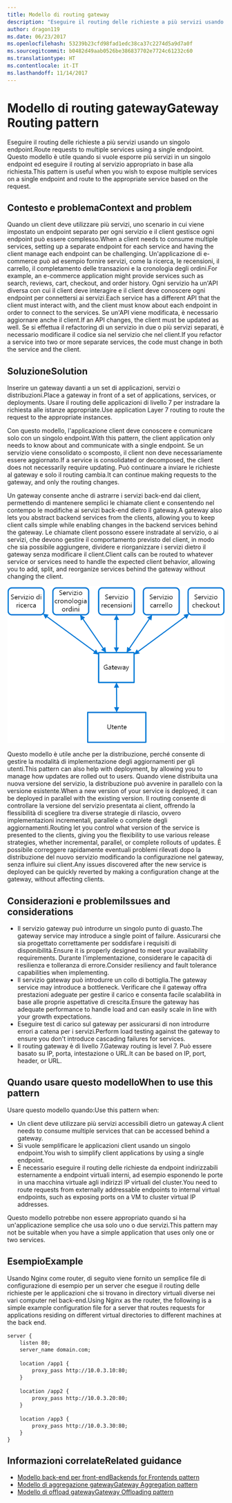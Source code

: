 ```yaml
---
title: Modello di routing gateway
description: "Eseguire il routing delle richieste a più servizi usando un singolo endpoint."
author: dragon119
ms.date: 06/23/2017
ms.openlocfilehash: 53239b23cfd98fad1edc38ca37c2274d5a9d7a0f
ms.sourcegitcommit: b0482d49aab0526be386837702e7724c61232c60
ms.translationtype: HT
ms.contentlocale: it-IT
ms.lasthandoff: 11/14/2017
---
```

# <a name="gateway-routing-pattern"></a><span data-ttu-id="ad3bb-103">Modello di routing gateway</span><span class="sxs-lookup"><span data-stu-id="ad3bb-103">Gateway Routing pattern</span></span>

<span data-ttu-id="ad3bb-104">Eseguire il routing delle richieste a più servizi usando un singolo endpoint.</span><span class="sxs-lookup"><span data-stu-id="ad3bb-104">Route requests to multiple services using a single endpoint.</span></span> <span data-ttu-id="ad3bb-105">Questo modello è utile quando si vuole esporre più servizi in un singolo endpoint ed eseguire il routing al servizio appropriato in base alla richiesta.</span><span class="sxs-lookup"><span data-stu-id="ad3bb-105">This pattern is useful when you wish to expose multiple services on a single endpoint and route to the appropriate service based on the request.</span></span>

## <a name="context-and-problem"></a><span data-ttu-id="ad3bb-106">Contesto e problema</span><span class="sxs-lookup"><span data-stu-id="ad3bb-106">Context and problem</span></span>

<span data-ttu-id="ad3bb-107">Quando un client deve utilizzare più servizi, uno scenario in cui viene impostato un endpoint separato per ogni servizio e il client gestisce ogni endpoint può essere complesso.</span><span class="sxs-lookup"><span data-stu-id="ad3bb-107">When a client needs to consume multiple services, setting up a separate endpoint for each service and having the client manage each endpoint can be challenging.</span></span> <span data-ttu-id="ad3bb-108">Un'applicazione di e-commerce può ad esempio fornire servizi, come la ricerca, le recensioni, il carrello, il completamento delle transazioni e la cronologia degli ordini.</span><span class="sxs-lookup"><span data-stu-id="ad3bb-108">For example, an e-commerce application might provide services such as search, reviews, cart, checkout, and order history.</span></span> <span data-ttu-id="ad3bb-109">Ogni servizio ha un'API diversa con cui il client deve interagire e il client deve conoscere ogni endpoint per connettersi ai servizi.</span><span class="sxs-lookup"><span data-stu-id="ad3bb-109">Each service has a different API that the client must interact with, and the client must know about each endpoint in order to connect to the services.</span></span> <span data-ttu-id="ad3bb-110">Se un'API viene modificata, è necessario aggiornare anche il client.</span><span class="sxs-lookup"><span data-stu-id="ad3bb-110">If an API changes, the client must be updated as well.</span></span> <span data-ttu-id="ad3bb-111">Se si effettua il refactoring di un servizio in due o più servizi separati, è necessario modificare il codice sia nel servizio che nel client.</span><span class="sxs-lookup"><span data-stu-id="ad3bb-111">If you refactor a service into two or more separate services, the code must change in both the service and the client.</span></span>

## <a name="solution"></a><span data-ttu-id="ad3bb-112">Soluzione</span><span class="sxs-lookup"><span data-stu-id="ad3bb-112">Solution</span></span>

<span data-ttu-id="ad3bb-113">Inserire un gateway davanti a un set di applicazioni, servizi o distribuzioni.</span><span class="sxs-lookup"><span data-stu-id="ad3bb-113">Place a gateway in front of a set of applications, services, or deployments.</span></span> <span data-ttu-id="ad3bb-114">Usare il routing delle applicazioni di livello 7 per instradare la richiesta alle istanze appropriate.</span><span class="sxs-lookup"><span data-stu-id="ad3bb-114">Use application Layer 7 routing to route the request to the appropriate instances.</span></span>

<span data-ttu-id="ad3bb-115">Con questo modello, l'applicazione client deve conoscere e comunicare solo con un singolo endpoint.</span><span class="sxs-lookup"><span data-stu-id="ad3bb-115">With this pattern, the client application only needs to know about and communicate with a single endpoint.</span></span> <span data-ttu-id="ad3bb-116">Se un servizio viene consolidato o scomposto, il client non deve necessariamente essere aggiornato.</span><span class="sxs-lookup"><span data-stu-id="ad3bb-116">If a service is consolidated or decomposed, the client does not necessarily require updating.</span></span> <span data-ttu-id="ad3bb-117">Può continuare a inviare le richieste al gateway e solo il routing cambia.</span><span class="sxs-lookup"><span data-stu-id="ad3bb-117">It can continue making requests to the gateway, and only the routing changes.</span></span>

<span data-ttu-id="ad3bb-118">Un gateway consente anche di astrarre i servizi back-end dai client, permettendo di mantenere semplici le chiamate client e consentendo nel contempo le modifiche ai servizi back-end dietro il gateway.</span><span class="sxs-lookup"><span data-stu-id="ad3bb-118">A gateway also lets you abstract backend services from the clients, allowing you to keep client calls simple while enabling changes in the backend services behind the gateway.</span></span> <span data-ttu-id="ad3bb-119">Le chiamate client possono essere instradate al servizio, o ai servizi, che devono gestire il comportamento previsto del client, in modo che sia possibile aggiungere, dividere e riorganizzare i servizi dietro il gateway senza modificare il client.</span><span class="sxs-lookup"><span data-stu-id="ad3bb-119">Client calls can be routed to whatever service or services need to handle the expected client behavior, allowing you to add, split, and reorganize services behind the gateway without changing the client.</span></span>

![](./_images/gateway-routing.png)
 
<span data-ttu-id="ad3bb-120">Questo modello è utile anche per la distribuzione, perché consente di gestire la modalità di implementazione degli aggiornamenti per gli utenti.</span><span class="sxs-lookup"><span data-stu-id="ad3bb-120">This pattern can also help with deployment, by allowing you to manage how updates are rolled out to users.</span></span> <span data-ttu-id="ad3bb-121">Quando viene distribuita una nuova versione del servizio, la distribuzione può avvenire in parallelo con la versione esistente.</span><span class="sxs-lookup"><span data-stu-id="ad3bb-121">When a new version of your service is deployed, it can be deployed in parallel with the existing version.</span></span> <span data-ttu-id="ad3bb-122">Il routing consente di controllare la versione del servizio presentata ai client, offrendo la flessibilità di scegliere tra diverse strategie di rilascio, ovvero implementazioni incrementali, parallele o complete degli aggiornamenti.</span><span class="sxs-lookup"><span data-stu-id="ad3bb-122">Routing let you control what version of the service is presented to the clients, giving you the flexibility to use various release strategies, whether incremental, parallel, or complete rollouts of updates.</span></span> <span data-ttu-id="ad3bb-123">È possibile correggere rapidamente eventuali problemi rilevati dopo la distribuzione del nuovo servizio modificando la configurazione nel gateway, senza influire sui client.</span><span class="sxs-lookup"><span data-stu-id="ad3bb-123">Any issues discovered after the new service is deployed can be quickly reverted by making a configuration change at the gateway, without affecting clients.</span></span>

## <a name="issues-and-considerations"></a><span data-ttu-id="ad3bb-124">Considerazioni e problemi</span><span class="sxs-lookup"><span data-stu-id="ad3bb-124">Issues and considerations</span></span>

- <span data-ttu-id="ad3bb-125">Il servizio gateway può introdurre un singolo punto di guasto.</span><span class="sxs-lookup"><span data-stu-id="ad3bb-125">The gateway service may introduce a single point of failure.</span></span> <span data-ttu-id="ad3bb-126">Assicurarsi che sia progettato correttamente per soddisfare i requisiti di disponibilità.</span><span class="sxs-lookup"><span data-stu-id="ad3bb-126">Ensure it is properly designed to meet your availability requirements.</span></span> <span data-ttu-id="ad3bb-127">Durante l'implementazione, considerare le capacità di resilienza e tolleranza di errore.</span><span class="sxs-lookup"><span data-stu-id="ad3bb-127">Consider resiliency and fault tolerance capabilities when implementing.</span></span>
- <span data-ttu-id="ad3bb-128">Il servizio gateway può introdurre un collo di bottiglia.</span><span class="sxs-lookup"><span data-stu-id="ad3bb-128">The gateway service may introduce a bottleneck.</span></span> <span data-ttu-id="ad3bb-129">Verificare che il gateway offra prestazioni adeguate per gestire il carico e consenta facile scalabilità in base alle proprie aspettative di crescita.</span><span class="sxs-lookup"><span data-stu-id="ad3bb-129">Ensure the gateway has adequate performance to handle load and can easily scale in line with your growth expectations.</span></span>
- <span data-ttu-id="ad3bb-130">Eseguire test di carico sul gateway per assicurarsi di non introdurre errori a catena per i servizi.</span><span class="sxs-lookup"><span data-stu-id="ad3bb-130">Perform load testing against the gateway to ensure you don't introduce cascading failures for services.</span></span>
- <span data-ttu-id="ad3bb-131">Il routing gateway è di livello 7.</span><span class="sxs-lookup"><span data-stu-id="ad3bb-131">Gateway routing is level 7.</span></span> <span data-ttu-id="ad3bb-132">Può essere basato su IP, porta, intestazione o URL.</span><span class="sxs-lookup"><span data-stu-id="ad3bb-132">It can be based on IP, port, header, or URL.</span></span>

## <a name="when-to-use-this-pattern"></a><span data-ttu-id="ad3bb-133">Quando usare questo modello</span><span class="sxs-lookup"><span data-stu-id="ad3bb-133">When to use this pattern</span></span>

<span data-ttu-id="ad3bb-134">Usare questo modello quando:</span><span class="sxs-lookup"><span data-stu-id="ad3bb-134">Use this pattern when:</span></span>

- <span data-ttu-id="ad3bb-135">Un client deve utilizzare più servizi accessibili dietro un gateway.</span><span class="sxs-lookup"><span data-stu-id="ad3bb-135">A client needs to consume multiple services that can be accessed behind a gateway.</span></span>
- <span data-ttu-id="ad3bb-136">Si vuole semplificare le applicazioni client usando un singolo endpoint.</span><span class="sxs-lookup"><span data-stu-id="ad3bb-136">You wish to simplify client applications by using a single endpoint.</span></span>
- <span data-ttu-id="ad3bb-137">È necessario eseguire il routing delle richieste da endpoint indirizzabili esternamente a endpoint virtuali interni, ad esempio esponendo le porte in una macchina virtuale agli indirizzi IP virtuali del cluster.</span><span class="sxs-lookup"><span data-stu-id="ad3bb-137">You need to route requests from externally addressable endpoints to internal virtual endpoints, such as exposing ports on a VM to cluster virtual IP addresses.</span></span>

<span data-ttu-id="ad3bb-138">Questo modello potrebbe non essere appropriato quando si ha un'applicazione semplice che usa solo uno o due servizi.</span><span class="sxs-lookup"><span data-stu-id="ad3bb-138">This pattern may not be suitable when you have a simple application that uses only one or two services.</span></span>

## <a name="example"></a><span data-ttu-id="ad3bb-139">Esempio</span><span class="sxs-lookup"><span data-stu-id="ad3bb-139">Example</span></span>

<span data-ttu-id="ad3bb-140">Usando Nginx come router, di seguito viene fornito un semplice file di configurazione di esempio per un server che esegue il routing delle richieste per le applicazioni che si trovano in directory virtuali diverse nei vari computer nel back-end.</span><span class="sxs-lookup"><span data-stu-id="ad3bb-140">Using Nginx as the router, the following is a simple example configuration file for a server that routes requests for applications residing on different virtual directories to different machines at the back end.</span></span>

```
server {
    listen 80;
    server_name domain.com;

    location /app1 {
        proxy_pass http://10.0.3.10:80;
    }

    location /app2 {
        proxy_pass http://10.0.3.20:80;
    }

    location /app3 {
        proxy_pass http://10.0.3.30:80;
    }
}
```

## <a name="related-guidance"></a><span data-ttu-id="ad3bb-141">Informazioni correlate</span><span class="sxs-lookup"><span data-stu-id="ad3bb-141">Related guidance</span></span>

- [<span data-ttu-id="ad3bb-142">Modello back-end per front-end</span><span class="sxs-lookup"><span data-stu-id="ad3bb-142">Backends for Frontends pattern</span></span>](./backends-for-frontends.md)
- [<span data-ttu-id="ad3bb-143">Modello di aggregazione gateway</span><span class="sxs-lookup"><span data-stu-id="ad3bb-143">Gateway Aggregation pattern</span></span>](./gateway-aggregation.md)
- [<span data-ttu-id="ad3bb-144">Modello di offload gateway</span><span class="sxs-lookup"><span data-stu-id="ad3bb-144">Gateway Offloading pattern</span></span>](./gateway-offloading.md)



